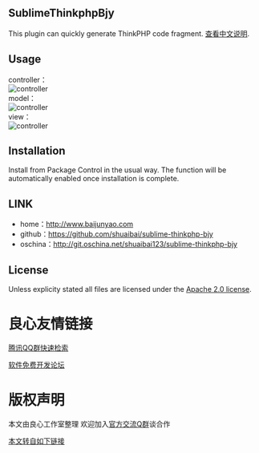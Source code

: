 ## SublimeThinkphpBjy
This plugin can quickly generate ThinkPHP code fragment.
[查看中文说明](README_ZH.md).

## Usage
controller：  
![controller](http://statics.baijunyao.com/images/github/controller.gif)  
model：  
![controller](http://statics.baijunyao.com/images/github/model.gif)  
view：  
![controller](http://statics.baijunyao.com/images/github/view.gif)  

## Installation
Install from Package Control in the usual way. The function will be automatically enabled once installation is complete.

## LINK
- home：http://www.baijunyao.com  
- github：https://github.com/shuaibai/sublime-thinkphp-bjy  
- oschina：http://git.oschina.net/shuaibai123/sublime-thinkphp-bjy  

## License
Unless explicity stated all files are licensed under the [Apache 2.0 license](LICENSE).




 # 良心友情链接

[腾讯QQ群快速检索](http://u.720life.cn/s/8cf73f7c)

[软件免费开发论坛](http://u.720life.cn/s/bbb01dc0)

# 版权声明 

本文由良心工作室整理 欢迎加入[官方交流Q群](https://u.720life.cn/s/f2316816)谈合作

[本文转自如下链接](http://u.720life.cn/g/2e71d0f0a5c601172267ba20d3a43c6e28986fbb38546d0b7ab2f75d7dcfaaaa0c7390234751db58f88534f40b1521349408c57d25227c3ff2e82a6233b5e1174df91ca2304d33e23c8b9e2c8b075f0f)